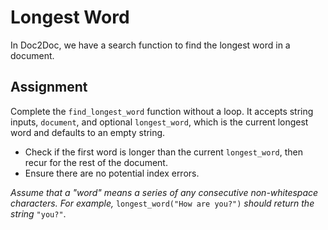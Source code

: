# Longest Word

In Doc2Doc, we have a search function to find the longest word in a document.

## Assignment

Complete the `find_longest_word` function without a loop. It accepts string inputs, `document`, and optional `longest_word`, which is the current longest word and defaults to an empty string.

*   Check if the first word is longer than the current `longest_word`, then recur for the rest of the document.
*   Ensure there are no potential index errors.

*Assume that a "word" means a series of any consecutive non-whitespace characters. For example,* `longest_word("How are you?")` *should return the string* `"you?"`.
